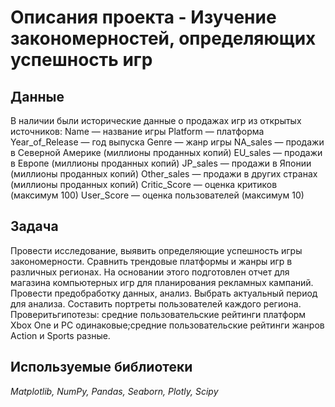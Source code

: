 # Описания проекта  - Изучение закономерностей, определяющих успешность игр


## Данные
В наличии были исторические данные о продажах игр из открытых источников:
Name — название игры
Platform — платформа
Year_of_Release — год выпуска
Genre — жанр игры
NA_sales — продажи в Северной Америке (миллионы проданных копий)
EU_sales — продажи в Европе (миллионы проданных копий)
JP_sales — продажи в Японии (миллионы проданных копий)
Other_sales — продажи в других странах (миллионы проданных копий)
Critic_Score — оценка критиков (максимум 100)
User_Score — оценка пользователей (максимум 10)

## Задача


Провести исследование, выявить определяющие успешность игры закономерности. Сравнить трендовые платформы и жанры игр в различных регионах. На основании этого подготовлен отчет для магазина компьютерных игр для планирования рекламных кампаний. Провести предобработку данных, анализ. Выбрать актуальный период для анализа. Составить портреты пользователей каждого региона. Проверитьгипотезы: средние пользовательские рейтинги платформ Xbox One и PC одинаковые;средние пользовательские рейтинги жанров Action и Sports разные.


## Используемые библиотеки
*Matplotlib, NumPy, Pandas, Seaborn, Plotly, Scipy*

